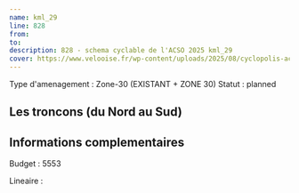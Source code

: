 ```yaml
---
name: kml_29 
line: 828
from: 
to:  
description: 828 - schema cyclable de l'ACSO 2025 kml_29 
cover: https://www.velooise.fr/wp-content/uploads/2025/08/cyclopolis-acso-828.jpg
---
```

Type d'amenagement : Zone-30 (EXISTANT + ZONE 30)
Statut : planned
## Les troncons (du Nord au Sud)

## Informations complementaires

Budget  : 5553 

Lineaire :

